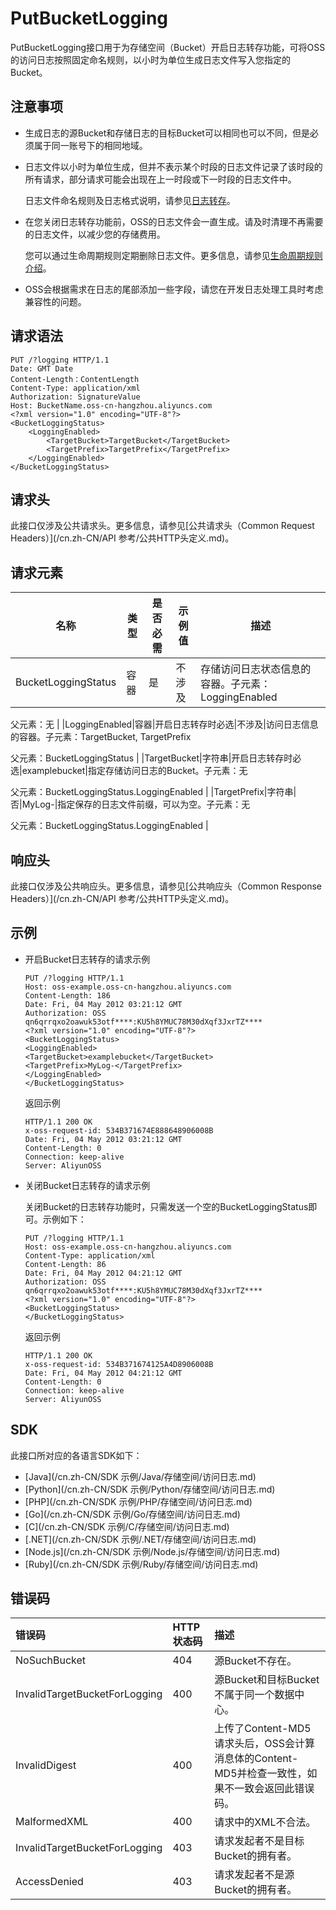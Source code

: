 # PutBucketLogging

PutBucketLogging接口用于为存储空间（Bucket）开启日志转存功能，可将OSS的访问日志按照固定命名规则，以小时为单位生成日志文件写入您指定的Bucket。

## 注意事项

-   生成日志的源Bucket和存储日志的目标Bucket可以相同也可以不同，但是必须属于同一账号下的相同地域。
-   日志文件以小时为单位生成，但并不表示某个时段的日志文件记录了该时段的所有请求，部分请求可能会出现在上一时段或下一时段的日志文件中。

    日志文件命名规则及日志格式说明，请参见[日志转存](/cn.zh-CN/开发指南/日志管理/访问日志存储.md)。

-   在您关闭日志转存功能前，OSS的日志文件会一直生成。请及时清理不再需要的日志文件，以减少您的存储费用。

    您可以通过生命周期规则定期删除日志文件。更多信息，请参见[生命周期规则介绍](/cn.zh-CN/开发指南/对象/文件（Object）/文件生命周期/生命周期规则介绍.md)。

-   OSS会根据需求在日志的尾部添加一些字段，请您在开发日志处理工具时考虑兼容性的问题。

## 请求语法

```
PUT /?logging HTTP/1.1
Date: GMT Date
Content-Length：ContentLength
Content-Type: application/xml
Authorization: SignatureValue 
Host: BucketName.oss-cn-hangzhou.aliyuncs.com
<?xml version="1.0" encoding="UTF-8"?>
<BucketLoggingStatus>
    <LoggingEnabled>
        <TargetBucket>TargetBucket</TargetBucket>
        <TargetPrefix>TargetPrefix</TargetPrefix>
    </LoggingEnabled>
</BucketLoggingStatus>
```

## 请求头

此接口仅涉及公共请求头。更多信息，请参见[公共请求头（Common Request Headers）](/cn.zh-CN/API 参考/公共HTTP头定义.md)。

## 请求元素

|名称|类型|是否必需|示例值|描述|
|--|--|----|---|--|
|BucketLoggingStatus|容器|是|不涉及|存储访问日志状态信息的容器。子元素：LoggingEnabled

父元素：无 |
|LoggingEnabled|容器|开启日志转存时必选|不涉及|访问日志信息的容器。子元素：TargetBucket, TargetPrefix

父元素：BucketLoggingStatus |
|TargetBucket|字符串|开启日志转存时必选|examplebucket|指定存储访问日志的Bucket。子元素：无

父元素：BucketLoggingStatus.LoggingEnabled |
|TargetPrefix|字符串|否|MyLog-|指定保存的日志文件前缀，可以为空。子元素：无

父元素：BucketLoggingStatus.LoggingEnabled |

## 响应头

此接口仅涉及公共响应头。更多信息，请参见[公共响应头（Common Response Headers）](/cn.zh-CN/API 参考/公共HTTP头定义.md)。

## 示例

-   开启Bucket日志转存的请求示例

    ```
    PUT /?logging HTTP/1.1
    Host: oss-example.oss-cn-hangzhou.aliyuncs.com
    Content-Length: 186
    Date: Fri, 04 May 2012 03:21:12 GMT
    Authorization: OSS qn6qrrqxo2oawuk53otf****:KU5h8YMUC78M30dXqf3JxrTZ****
    <?xml version="1.0" encoding="UTF-8"?>
    <BucketLoggingStatus>
    <LoggingEnabled>
    <TargetBucket>examplebucket</TargetBucket>
    <TargetPrefix>MyLog-</TargetPrefix>
    </LoggingEnabled>
    </BucketLoggingStatus>
    ```

    返回示例

    ```
    HTTP/1.1 200 OK
    x-oss-request-id: 534B371674E888648906008B
    Date: Fri, 04 May 2012 03:21:12 GMT
    Content-Length: 0
    Connection: keep-alive
    Server: AliyunOSS
    ```

-   关闭Bucket日志转存的请求示例

    关闭Bucket的日志转存功能时，只需发送一个空的BucketLoggingStatus即可。示例如下：

    ```
    PUT /?logging HTTP/1.1
    Host: oss-example.oss-cn-hangzhou.aliyuncs.com
    Content-Type: application/xml
    Content-Length: 86
    Date: Fri, 04 May 2012 04:21:12 GMT
    Authorization: OSS qn6qrrqxo2oawuk53otf****:KU5h8YMUC78M30dXqf3JxrTZ****
    <?xml version="1.0" encoding="UTF-8"?>
    <BucketLoggingStatus>
    </BucketLoggingStatus>
    ```

    返回示例

    ```
    HTTP/1.1 200 OK
    x-oss-request-id: 534B371674125A4D8906008B
    Date: Fri, 04 May 2012 04:21:12 GMT
    Content-Length: 0
    Connection: keep-alive
    Server: AliyunOSS
    ```


## SDK

此接口所对应的各语言SDK如下：

-   [Java](/cn.zh-CN/SDK 示例/Java/存储空间/访问日志.md)
-   [Python](/cn.zh-CN/SDK 示例/Python/存储空间/访问日志.md)
-   [PHP](/cn.zh-CN/SDK 示例/PHP/存储空间/访问日志.md)
-   [Go](/cn.zh-CN/SDK 示例/Go/存储空间/访问日志.md)
-   [C](/cn.zh-CN/SDK 示例/C/存储空间/访问日志.md)
-   [.NET](/cn.zh-CN/SDK 示例/.NET/存储空间/访问日志.md)
-   [Node.js](/cn.zh-CN/SDK 示例/Node.js/存储空间/访问日志.md)
-   [Ruby](/cn.zh-CN/SDK 示例/Ruby/存储空间/访问日志.md)

## 错误码

|错误码|HTTP 状态码|描述|
|:--|:-------|:-|
|NoSuchBucket|404|源Bucket不存在。|
|InvalidTargetBucketForLogging|400|源Bucket和目标Bucket不属于同一个数据中心。|
|InvalidDigest|400|上传了Content-MD5请求头后，OSS会计算消息体的Content-MD5并检查一致性，如果不一致会返回此错误码。|
|MalformedXML|400|请求中的XML不合法。|
|InvalidTargetBucketForLogging|403|请求发起者不是目标Bucket的拥有者。|
|AccessDenied|403|请求发起者不是源Bucket的拥有者。|

